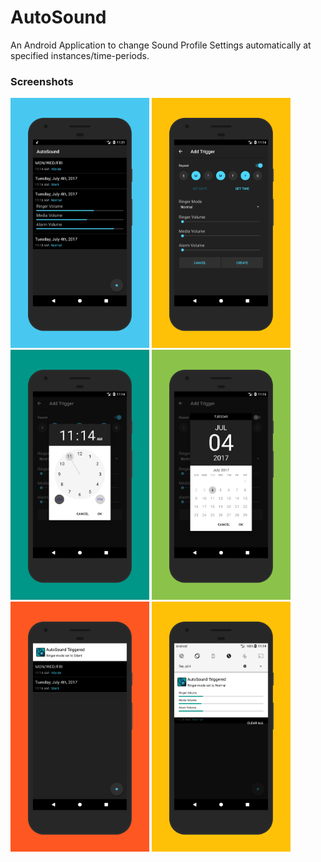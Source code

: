 # AutoSound
An Android Application to change Sound Profile Settings automatically at specified instances/time-periods.


### Screenshots
<img src="/screenshots/1.png?raw=true" height="400" alt="Main Activity" />
<img src="/screenshots/2.png?raw=true" height="400" alt="Add Trigger" />
<img src="/screenshots/3.png?raw=true" height="400" alt="Select Time" />
<img src="/screenshots/4.png?raw=true" height="400" alt="Select Date" />
<img src="/screenshots/5.png?raw=true" height="400" alt="Notification Small" />
<img src="/screenshots/6.png?raw=true" height="400" alt="Notification Big" />